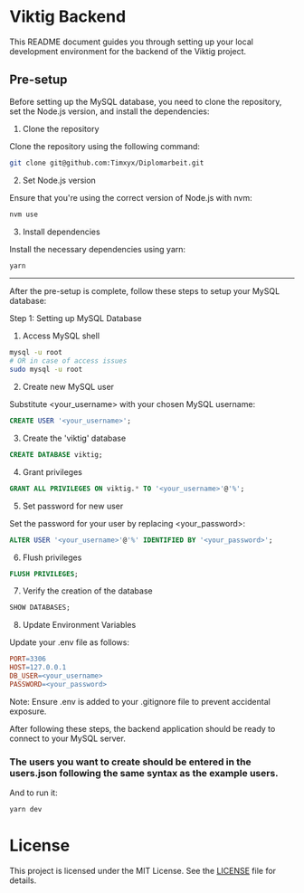 # Viktig Backend

This README document guides you through setting up your local development environment for the backend of the Viktig project.

## Pre-setup

Before setting up the MySQL database, you need to clone the repository, set the Node.js version, and install the dependencies:
1. Clone the repository

Clone the repository using the following command:

```bash
git clone git@github.com:Timxyx/Diplomarbeit.git
```
2. Set Node.js version

Ensure that you're using the correct version of Node.js with nvm:

```bash
nvm use
```
3. Install dependencies

Install the necessary dependencies using yarn:

```bash
yarn
```

---

After the pre-setup is complete, follow these steps to setup your MySQL database:

Step 1: Setting up MySQL Database

1. Access MySQL shell

```bash
mysql -u root
# OR in case of access issues
sudo mysql -u root
```
2. Create new MySQL user

Substitute <your_username> with your chosen MySQL username:

```sql
CREATE USER '<your_username>';
```
3. Create the 'viktig' database

```sql
CREATE DATABASE viktig;
```
4. Grant privileges

```sql
GRANT ALL PRIVILEGES ON viktig.* TO '<your_username>'@'%';
```

5. Set password for new user

Set the password for your user by replacing <your_password>:


```sql
ALTER USER '<your_username>'@'%' IDENTIFIED BY '<your_password>';
```
6. Flush privileges

```sql
FLUSH PRIVILEGES;
```
7. Verify the creation of the database

```sql
SHOW DATABASES;
```
8. Update Environment Variables

Update your .env file as follows:

```makefile
PORT=3306
HOST=127.0.0.1
DB_USER=<your_username>
PASSWORD=<your_password>
```
Note: Ensure .env is added to your .gitignore file to prevent accidental exposure.

After following these steps, the backend application should be ready to connect to your MySQL server.


### The users you want to create should be entered in the users.json following the same syntax as the example users.


And to run it:

```bash
yarn dev
```


# License

This project is licensed under the MIT License. See the [LICENSE](LICENSE) file for details.
